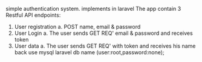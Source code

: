 simple authentication system.
 implements in laravel
 The app contain 3 Restful API endpoints:
1. User registration
    a. POST  name, email & password
2. User Login
    a. The user sends GET REQ' email & password and receives token
3. User data
    a. The user sends GET REQ' with token and receives his name back
use mysql laravel db name (user:root,password:none);
